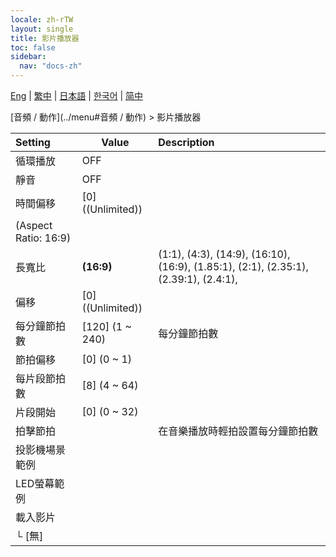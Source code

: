 ```yaml
---
locale: zh-rTW
layout: single
title: 影片播放器
toc: false
sidebar:
  nav: "docs-zh"
---
```

[Eng](/dancexr/menu/2025.4/motion/video_player) | [繁中](/tw/dancexr/menu/2025.4/motion/video_player) | [日本語](/jp/dancexr/menu/2025.4/motion/video_player) | [한국어](/kr/dancexr/menu/2025.4/motion/video_player) | [简中](/zh/dancexr/menu/2025.4/motion/video_player)

[音頻 / 動作](../menu#音頻 / 動作) > 影片播放器



| Setting | Value | Description |
| :--- | --- | :--- |
| 循環播放 | OFF | 
| 靜音 | OFF | 
| 時間偏移 | [0] ((Unlimited)) | 
| (Aspect Ratio: 16:9) || 
| 長寬比 | **(16:9)** | (1:1), (4:3), (14:9), (16:10), (16:9), (1.85:1), (2:1), (2.35:1), (2.39:1), (2.4:1),  |
| 偏移 | [0] ((Unlimited)) | 
| 每分鐘節拍數 | [120] (1 ~ 240) | 每分鐘節拍數
| 節拍偏移 | [0] (0 ~ 1) | 
| 每片段節拍數 | [8] (4 ~ 64) | 
| 片段開始 | [0] (0 ~ 32) | 
| 拍擊節拍 || 在音樂播放時輕拍設置每分鐘節拍數
| 投影機場景範例 || 
| LED螢幕範例 || 
| 載入影片 || 
| └&nbsp;[無] || 
